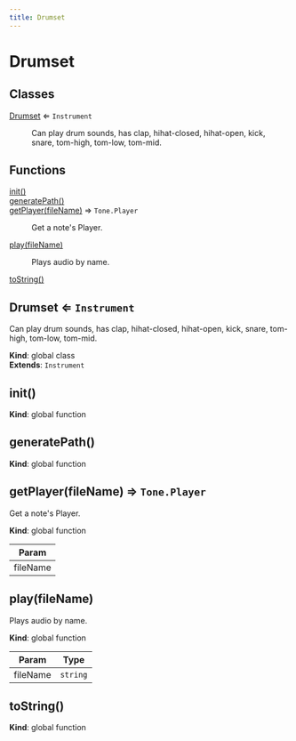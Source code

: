 ```yaml
---
title: Drumset
---
```


# Drumset

## Classes

<dl>
<dt><a href="#Drumset">Drumset</a> ⇐ <code>Instrument</code></dt>
<dd><p>Can play drum sounds, has clap, hihat-closed, hihat-open, kick, snare, tom-high, tom-low, tom-mid.</p>
</dd>
</dl>

## Functions

<dl>
<dt><a href="#init">init()</a></dt>
<dd></dd>
<dt><a href="#generatePath">generatePath()</a></dt>
<dd></dd>
<dt><a href="#getPlayer">getPlayer(fileName)</a> ⇒ <code>Tone.Player</code></dt>
<dd><p>Get a note&#39;s Player.</p>
</dd>
<dt><a href="#play">play(fileName)</a></dt>
<dd><p>Plays audio by name.</p>
</dd>
<dt><a href="#toString">toString()</a></dt>
<dd></dd>
</dl>

<a name="Drumset"></a>

## Drumset ⇐ <code>Instrument</code>
Can play drum sounds, has clap, hihat-closed, hihat-open, kick, snare, tom-high, tom-low, tom-mid.

**Kind**: global class  
**Extends**: <code>Instrument</code>  
<a name="init"></a>

## init()
**Kind**: global function  
<a name="generatePath"></a>

## generatePath()
**Kind**: global function  
<a name="getPlayer"></a>

## getPlayer(fileName) ⇒ <code>Tone.Player</code>
Get a note's Player.

**Kind**: global function  

| Param |
| --- |
| fileName | 

<a name="play"></a>

## play(fileName)
Plays audio by name.

**Kind**: global function  

| Param | Type |
| --- | --- |
| fileName | <code>string</code> | 

<a name="toString"></a>

## toString()
**Kind**: global function  
